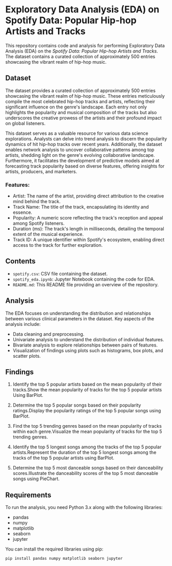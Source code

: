 # Exploratory Data Analysis (EDA) on Spotify Data: Popular Hip-hop Artists and Tracks

This repository contains code and analysis for performing Exploratory Data Analysis (EDA) on the *Spotify Data: Popular Hip-hop Artists and Tracks*. The dataset contains a curated collection of approximately 500 entries showcasing the vibrant realm of hip-hop music.

## Dataset

The dataset provides a curated collection of
approximately 500 entries showcasing the vibrant realm of hip-hop music. These entries meticulously compile
the most celebrated hip-hop tracks and artists, reflecting their significant influence on the genre's landscape.
Each entry not only highlights the popularity and musical composition of the tracks but also underscores the
creative prowess of the artists and their profound impact on global listeners.

This dataset serves as a valuable resource for various data science explorations. Analysts can delve into trend
analysis to discern the popularity dynamics of hit hip-hop tracks over recent years. Additionally, the dataset
enables network analysis to uncover collaborative patterns among top artists, shedding light on the genre's
evolving collaborative landscape. Furthermore, it facilitates the development of predictive models aimed at
forecasting track popularity based on diverse features, offering insights for artists, producers, and marketers.

### Features:
- Artist: The name of the artist, providing direct attribution to the creative mind behind the track.
- Track Name: The title of the track, encapsulating its identity and essence.
- Popularity: A numeric score reflecting the track's reception and appeal among Spotify listeners.
- Duration (ms): The track's length in milliseconds, detailing the temporal extent of the musical experience.
- Track ID: A unique identifier within Spotify's ecosystem, enabling direct access to the track for further
exploration.

## Contents

- `spotify.csv`: CSV file containing the dataset.
- `spotify_eda.ipynb`: Jupyter Notebook containing the code for EDA.
- `README.md`: This README file providing an overview of the repository.

## Analysis

The EDA focuses on understanding the distribution and relationships between various clinical parameters in the dataset. Key aspects of the analysis include:

- Data cleaning and preprocessing.
- Univariate analysis to understand the distribution of individual features.
- Bivariate analysis to explore relationships between pairs of features.
- Visualization of findings using plots such as histograms, box plots, and scatter plots.

## Findings
1. Identify the top 5 popular artists based on the mean popularity of their tracks.Show the mean popularity of tracks for the top 5 popular artists Using BarPlot.

2. Determine the top 5 popular songs based on their popularity ratings.Display the popularity ratings of the top 5 popular songs using BarPlot.

3. Find the top 5 trending genres based on the mean popularity of tracks within each genre.Visualize the mean popularity of tracks for the top 5 trending genres.

4. Identify the top 5 longest songs among the tracks of the top 5 popular artists.Represent the duration of the top 5 longest songs among the tracks of the top 5 popular artists using BarPlot.

5. Determine the top 5 most danceable songs based on their danceability scores.Illustrate the danceability scores of the top 5 most danceable songs using PieChart.

## Requirements

To run the analysis, you need Python 3.x along with the following libraries:

- pandas
- numpy
- matplotlib
- seaborn
- jupyter

You can install the required libraries using pip:
```
pip install pandas numpy matplotlib seaborn jupyter
```

